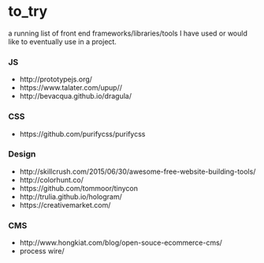 # to_try

<p>a running list of front end frameworks/libraries/tools I have used or would like to eventually use in a project.</p>

<h3>JS</h3>
<ul>
<li><a>http://prototypejs.org/</a></li>
<li><a>https://www.talater.com/upup//</a></li>
<li><a>http://bevacqua.github.io/dragula/</a></li>
</ul>

<h3>CSS</h3>
<ul>
<li><a>https://github.com/purifycss/purifycss</a></li>
</ul>

<h3>Design</h3>
<ul>
<li><a>http://skillcrush.com/2015/06/30/awesome-free-website-building-tools/</a></li>
<li><a>http://colorhunt.co/</a></li>
<li><a>https://github.com/tommoor/tinycon</a></li>
<li><a>http://trulia.github.io/hologram/</a></li>
<li><a>https://creativemarket.com/</a></li>
</ul>

<h3> CMS</h3>
<ul>
<li><a>http://www.hongkiat.com/blog/open-souce-ecommerce-cms/</a></li>
<li><a>process wire/</a></li>
</ul>
